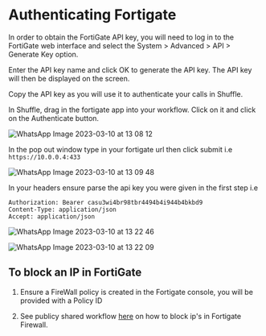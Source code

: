 # Authenticating Fortigate

In order to obtain the FortiGate API key, you will need to log in to the FortiGate web interface and select the System > Advanced > API > Generate Key option.

Enter the API key name and click OK to generate the API key. The API key will then be displayed on the screen.

Copy the API key as you will use it to authenticate your calls in Shuffle.

In Shuffle, drag in the fortigate app into your workflow. Click on it and click on the Authenticate button.

![WhatsApp Image 2023-03-10 at 13 08 12](https://user-images.githubusercontent.com/31187099/224637343-c5a83314-3464-4902-950d-23688558ad77.jpeg)

In the pop out window type in your fortigate url then click submit  i.e 
``` https://10.0.0.4:433 ```

![WhatsApp Image 2023-03-10 at 13 09 48](https://user-images.githubusercontent.com/31187099/224637539-d8092f16-2fec-4b6f-877e-a2bb93713da9.jpeg)

In your headers ensure parse the api key you were given in the first step i.e 
```
Authorization: Bearer casu3wi4br98tbr4494b4i944b4bkbd9 
Content-Type: application/json
Accept: application/json
```

![WhatsApp Image 2023-03-10 at 13 22 46](https://user-images.githubusercontent.com/31187099/224638066-2b433861-c735-48f2-b50d-77de36f99d26.jpeg)

![WhatsApp Image 2023-03-10 at 13 22 09](https://user-images.githubusercontent.com/31187099/224638025-206a6aee-a6e2-429e-a2d0-252ae56d0f30.jpeg)

## To block an IP in FortiGate

1. Ensure a FireWall policy is created in the Fortigate console, you will be provided with a Policy ID

2. See publicy shared workflow [here](https://shuffler.io/workflows/b52fa3f2-9cdb-4a39-bc7c-0c85f17386c5?queryID=36760ac26e40a19152dc04b800ad81f5) on how to block ip's in Fortigate Firewall. 
